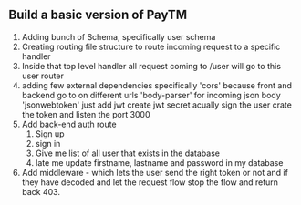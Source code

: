 
## Build a basic version of PayTM

1. Adding bunch  of Schema, specifically user schema
2. Creating routing file structure to route incoming request to a specific handler
3. Inside that top level handler all request coming to /user will go to this user router
4. adding few external dependencies specifically 
'cors' because front and backend go to on different urls
'body-parser' for incoming json body
'jsonwebtoken' just add jwt 
create jwt secret acually sign the user
crate the token and listen the port 3000
5. Add back-end auth route 
    1. Sign up
    2. sign in
    3. Give me list of all user that exists in the database
    4. late me update firstname, lastname and password in my database
6. Add middleware - which  lets the user send the right token or not 
and if they have decoded and let the request flow stop the flow and return back 403.
